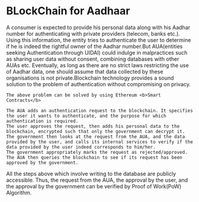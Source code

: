 # BLockChain for Aadhaar

A consumer is expected to provide his personal data along with his Aadhar number for authenticating with private providers (telecom, banks etc.). Using this information, the entity tries to authenticate the user to determine if he is indeed the rightful owner of the Aadhar number.But AUA(entities seeking Authentication through UIDAI) could  indulge in malpractices such as sharing user data without consent, combining databases with other AUAs etc. Eventually, as long as there are no strict laws restricting the use of Aadhar data, one should assume that data collected by these organisations is not private.Blockchain technology provides a sound solution to the problem of authentication without compromising on privacy.

	The above problem can be solved by using Ethereum <b>Smart Contracts</b>

    The AUA adds an authentication request to the blockchain. It specifies the user it wants to authenticate, and the purpose for which authentication is required.
    The user approves the request, then adds his personal data to the blockchain, encrypted such that only the government can decrypt it.
    The government then looks at the request from the AUA, and the data provided by the user, and calls its internal services to verify if the data provided by the user indeed corresponds to him/her.
    The government appropriately marks the request as rejected/approved.
    The AUA then queries the blockchain to see if its request has been approved by the government.

All the steps above which involve writing to the database are publicly accessible. Thus, the request from the AUA, the approval by the user, and the approval by the government can be verified by Proof of Work(PoW) Algorithm.



